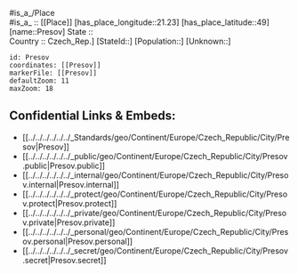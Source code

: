 ﻿---
location: [49,21.23] 
mapzoom: [7,12] 
mapmarker: city 
type: City
tags:
- geo/City


SpocWebEntityId: 33516
isDeleted: false
confidential: public

---
#is_a_/Place  
#is_a_ :: [[Place]] 
[has_place_longitude::21.23] 
[has_place_latitude::49] 
[name::Presov] 
State ::  
Country :: Czech_Rep.] 
[StateId::] 
[Population::] 
[Unknown::] 


```leaflet
id: Presov
coordinates: [[Presov]] 
markerFile: [[Presov]] 
defaultZoom: 11 
maxZoom: 18
```


## Confidential Links & Embeds: 
- [[../../../../../../_Standards/geo/Continent/Europe/Czech_Republic/City/Presov|Presov]] 
- [[../../../../../../_public/geo/Continent/Europe/Czech_Republic/City/Presov.public|Presov.public]] 
- [[../../../../../../_internal/geo/Continent/Europe/Czech_Republic/City/Presov.internal|Presov.internal]] 
- [[../../../../../../_protect/geo/Continent/Europe/Czech_Republic/City/Presov.protect|Presov.protect]] 
- [[../../../../../../_private/geo/Continent/Europe/Czech_Republic/City/Presov.private|Presov.private]] 
- [[../../../../../../_personal/geo/Continent/Europe/Czech_Republic/City/Presov.personal|Presov.personal]] 
- [[../../../../../../_secret/geo/Continent/Europe/Czech_Republic/City/Presov.secret|Presov.secret]] 
